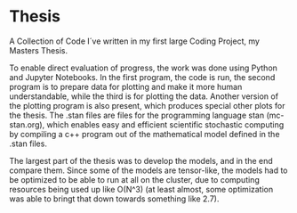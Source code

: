 # Thesis
A Collection of Code I´ve written in my first large Coding Project, my Masters Thesis. 

To enable direct evaluation of progress, the work was done using Python and Jupyter Notebooks. In the first program, the code is run, the second program is to prepare data for plotting and make it more human understandable, while the third is for plotting the data. Another version of the plotting program is also present, which produces special other plots for the thesis. The .stan files are files for the programming language stan (mc-stan.org), which enables easy and efficient scientific stochastic computing by compiling a c++ program out of the mathematical model defined in the .stan files. 

The largest part of the thesis was to develop the models, and in the end compare them. Since some of the models are tensor-like, the models had to be optimized to be able to run at all on the cluster, due to computing resources being used up like O(N^3) (at least almost, some optimization was able to bringt that down towards something like 2.7).
